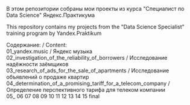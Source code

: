 В этом репозитории собраны мои проекты из курса "Специалист по Data Science" Яндекс.Практикума

This repository contains my projects from the "Data Science Specialist" training program by Yandex.Praktikum

Содержание: / Content:
<br>
01_yandex.music / Яндекс музыка
<br>
02_investigation_of_the_reliability_of_borrowers / Исследование надёжности заёмщиков
<br>
03_research_of_ads_for_the_sale_of_apartments / Исследование объявлений о продаже квартир
<br>
04_determination_of_a_promising_tariff_for_a_telecom_company / Определение перспективного тарифа для телеком компании
<br>
05_
06
07
08
09
10
11
12
13
14
15
final
